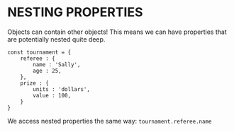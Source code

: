 # NESTING PROPERTIES

Objects can contain other objects! This means we can have properties that are potentially nested quite deep.

    const tournament = {
        referee : {
            name : 'Sally',
            age : 25,
        },
        prize : {
            units : 'dollars',
            value : 100,
        }
    }

We access nested properties the same way: `tournament.referee.name`
